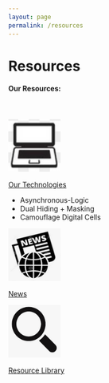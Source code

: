 ```yaml
---
layout: page
permalink: /resources
---
```


<div class="hero--resources">
   <div class="hero__wrap">
      <h1 class="hero__title">Resources</h1>
   </div>
</div>

<div>
<content>
</content>
</div>
<div>
<content>
</content>
</div>
<article class="new">
<h4>Our Resources:</h4>

<br>
<br>

<div class="container">
<div class="row">

<div class="col">
    <a href="{{ site.baseurl }}{% link _pages/resources/technology.md %}" class="link-block">
        <img class="mx-auto d-block image" src="/assets/resources/image--0121.png" style="width:105px;height:105px;transform:rotate(180deg);">
        <p class="text-center"> Our Technologies</p>
    </a>
           <ul>
               <li>Asynchronous-Logic</li>
               <li>Dual Hiding + Masking</li>
               <li>Camouflage Digital Cells</li>
            </ul>
</div>

<div class="col">
    <a href="{{ site.baseurl }}{% link _pages/resources/news.md %}" class="link-block">
        <img class="mx-auto d-block image" src="/assets/resources/image--045.png" style="width:105px;height:105px;">
        <p class="text-center"> News
        </p>
    </a>
</div>

<div class="col">
    <a href="{{ site.baseurl }}{% link _pages/resources/resource_library.md %}" class="link-block">
        <img class="mx-auto d-block image" src="/assets/resources/image--044.png" style="width:105px;height:105px;transform:rotate(90deg);">
        <p class="text-center"> Resource Library</p>
    </a>
</div>

<!-- <div class="col">
    <a href="{{ site.baseurl }}{% link _pages/resources/other_research.md %}" class="link-block">
        <img class="mx-auto d-block image" src="/assets/resources/image--043.png" style="width:105px;height:105px;transform:rotate(180deg);">
        <p class="text-center"> Other Research</p>
    </a>
               <ul>
               <li>Digital Filter Bank Design</li>
               <li>Class-D Amplifier</li>
               <li>Digital Signal Processor
</li>
            </ul>

</div> -->

</div>
</div>
</article>
